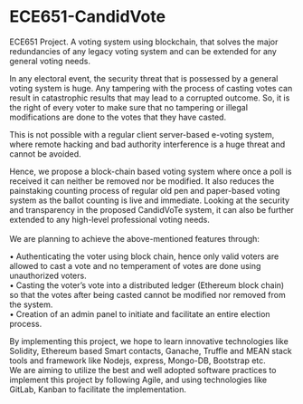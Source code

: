 # ECE651-CandidVote

ECE651 Project. A voting system using blockchain, that solves the major redundancies of any legacy voting system and can be extended for any general voting needs. 

In any electoral event, the security threat that is possessed by a general voting system is huge. Any tampering with the process of casting votes can result in catastrophic results that may lead to a corrupted outcome. So, it is the right of every voter to make sure that no tampering or illegal modifications are done to the votes that they have casted. 
 
This is not possible with a regular client server-based e-voting system, where remote hacking and bad authority interference is a huge threat and cannot be avoided.  
 
Hence, we propose a block-chain based voting system where once a poll is received it can neither be removed nor be modified. It also reduces the painstaking counting process of regular old pen and paper-based voting system as the ballot counting is live and immediate. Looking at the security and transparency in the proposed CandidVoTe system, it can also be further extended to any high-level professional voting needs.  <br>
<br> We are planning to achieve the above-mentioned features through: <br>
 
•	Authenticating the voter using block chain, hence only valid voters are allowed to cast a vote and no temperament of votes are done using unauthorized voters. <br>
•	Casting the voter’s vote into a distributed ledger (Ethereum block chain) so that the votes after being casted cannot be modified nor removed from the system. <br>
•	Creation of an admin panel to initiate and facilitate an entire election process. <br>
 
By implementing this project, we hope to learn innovative technologies like Solidity, Ethereum based Smart contacts, Ganache, Truffle and MEAN stack tools and framework like Nodejs, express, Mongo-DB, Bootstrap etc.  
We are aiming to utilize the best and well adopted software practices to implement this project by following Agile, and using technologies like GitLab, Kanban to facilitate the implementation. 

